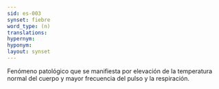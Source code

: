```yaml
---
sid: es-003
synset: fiebre
word_type: (n)
translations: 
hypernym: 
hyponym: 
layout: synset
---
```

Fenómeno patológico que se manifiesta por elevación de la temperatura normal del cuerpo y mayor frecuencia del pulso y la respiración.